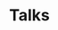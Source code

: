 ---
layout: talks
title: Talks
header_title: Talks
comments: false
image:
  feature: featured.jpg

talks:
  - title: "Stop Debating in Code Reviews. Start Enforcing with Lint Rules."
    description: As engineers, we're not designed to remember every detail in the architecture of our projects. But fortunately, we can write the lint rules that will do that for us.
    url: https://berlin.droidcon.com/speaker/stelios-frantzeskakis/
    conference: droidcon San Francisco 2024
    conference_2: droidcon Berlin 2024
    conference_url: https://sf.droidcon.com/stelios-frantzeskakis/
    conference_url_2: https://berlin.droidcon.com/speaker/stelios-frantzeskakis/
    slide_deck_url: enforce-with-lint-rules.pdf
    date: 2024-06-06

  - title: "Put Your Tests on a Diet: Testing the Behavior and Not the Implementation"
    description: How do you write tests? How much time do you spend writing tests? And how much time do you spend fixing them when refactoring? A few short years ago, we would test a class in JUnit by stacking one test after the other, mocking each one of its dependencies. But for large apps, writing tests in this way without any consideration of architecture can easily become a bottleneck.
    url: https://www.droidcon.com/2023/11/15/put-your-tests-on-a-diettesting-the-behavior-and-not-the-implementation/
    conference: droidcon London 2023
    conference_url: https://www.droidcon.com/events/droidcon-london-2023/
    slide_deck_url: put-your-tests-on-a-diet.pdf
    date: 2023-10-26
---
